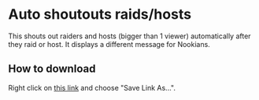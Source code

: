
# Auto shoutouts raids/hosts

This shouts out raiders and hosts (bigger than 1 viewer) automatically after they raid or host. It displays a different message for Nookians.

## How to download 

Right click on [this link](https://raw.githubusercontent.com/CaveMobster/firebot-setups/master/Auto%20shoutouts/Auto%20shoutouts%20raids%20and%20hosts/autoshoutouts.firebotsetup) and choose "Save Link As...".
